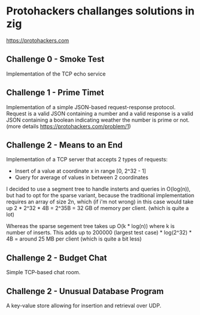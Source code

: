 # Protohackers challanges solutions in zig
https://protohackers.com
## Challenge 0 - Smoke Test
Implementation of the TCP echo service
## Challenge 1 - Prime Timet
Implementation of a simple JSON-based request-response protocol. Request is a valid JSON containing a number and a valid response is a valid JSON containing a boolean indicating weather the number is prime or not. (more details https://protohackers.com/problem/1)
## Challenge 2 - Means to an End
Implementation of a TCP server that accepts 2 types of requests:
 - Insert of a value at coordinate x in range [0, 2^32 - 1]
 - Query for average of values in between 2 coordinates


I decided to use a segment tree to handle insterts and queries in O(log(n)), but had to opt for the sparse variant, because the traditional implementation requires an array of size 2n, which (if i'm not wrong) in this case would take up 2 * 2^32 * 4B = 2^35B = 32 GB of memory per client. (which is quite a lot)


Whereas the sparse segement tree takes up O(k * log(n)) where k is number of inserts. This adds up to 200000 (largest test case) * log(2^32) * 4B = around 25 MB per client (which is quite a bit less)
## Challenge 2 - Budget Chat
Simple TCP-based chat room.
## Challenge 2 - Unusual Database Program
A key-value store allowing for insertion and retrieval over UDP.
